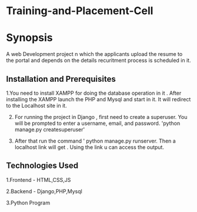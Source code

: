 # Training-and-Placement-Cell

Synopsis
========
 A web Development project n which the applicants upload the resume to the portal and depends on the details recuritment process is scheduled in it.
 

Installation and Prerequisites
------------------------------
1.You need to install XAMPP for doing the database operation in it . After installing the XAMPP  launch the PHP and Mysql and start in it. It will redirect to the Localhost site in it.



2. For running the project in Django , first need to create a superuser. You will be prompted to enter a username, email, and password.
   'python manage.py createsuperuser'
   
   


3. After that run the command ' python manage.py runserver. Then a localhost link will get . Using the link u can access the output.


Technologies Used
----------
1.Frontend - HTML,CSS,JS


2.Backend - Django,PHP,Mysql


3.Python Program



